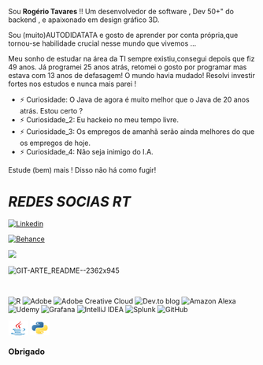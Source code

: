 
Sou **Rogério Tavares** !! Um desenvolvedor de software ,  Dev 50+" do backend , e apaixonado em  design gráfico 3D.

Sou (muito)AUTODIDATATA e gosto  de aprender por conta própria,que tornou-se habilidade crucial nesse mundo que vivemos ...

Meu sonho de estudar na área da TI sempre existiu,consegui depois  que fiz 49 anos.
Já programei 25 anos atrás, retomei o gosto por programar mas estava com 13 anos de defasagem! 
O mundo havia mudado!
Resolvi investir fortes nos estudos e nunca mais parei !

- ⚡ Curiosidade: O Java de agora é muito melhor que o Java de 20 anos atrás. Estou certo ?
- ⚡ Curiosidade_2: Eu hackeio no meu tempo livre.
- ⚡ Curiosidade_3: Os empregos de amanhã serão ainda melhores do que os empregos de hoje.
- ⚡ Curiosidade_4: Não seja inimigo do I.A.


Estude (bem) mais ! Disso não há como fugir!

# *REDES SOCIAS RT*

</a>


[![Linkedin](https://img.shields.io/badge/LinkedIn-0077B5?style=for-the-badge&logo=linkedin&logoColor=white)](https://www.linkedin.com/in/rogtavares/)

[![Behance](https://img.shields.io/badge/Behance-1769ff?style=for-the-badge&logo=behance&logoColor=white)](https://www.behance.net/getavares) 

<a href="https://instagram.com/rogtavares" target="_blank"><img src="https://img.shields.io/badge/-Instagram-%23E4405F?style=for-the-badge&logo=instagram&logoColor=white" target="_blank"></a>



</div>


![GIT-ARTE_README--2362x945](https://user-images.githubusercontent.com/91990479/229309927-6cc8681d-e593-452e-81f3-4fac91985d9f.jpg)


<div dir="auto"><br>


![R](https://img.shields.io/badge/r-%23276DC3.svg?style=for-the-badge&logo=r&logoColor=white)
![Adobe](https://img.shields.io/badge/adobe-%23FF0000.svg?style=for-the-badge&logo=adobe&logoColor=white)
![Adobe Creative Cloud](https://img.shields.io/badge/Adobe%20Creative%20Cloud-DA1F26.svg?style=for-the-badge&logo=Adobe%20Creative%20Cloud&logoColor=white)
![Dev.to blog](https://img.shields.io/badge/dev.to-0A0A0A?style=for-the-badge&logo=dev.to&logoColor=white)
![Amazon Alexa](https://img.shields.io/badge/amazon%20alexa-52b5f7?style=for-the-badge&logo=amazon%20alexa&logoColor=white)
![Udemy](https://img.shields.io/badge/Udemy-A435F0?style=for-the-badge&logo=Udemy&logoColor=white)
![Grafana](https://img.shields.io/badge/grafana-%23F46800.svg?style=for-the-badge&logo=grafana&logoColor=white)
![IntelliJ IDEA](https://img.shields.io/badge/IntelliJIDEA-000000.svg?style=for-the-badge&logo=intellij-idea&logoColor=white)
![Splunk](https://img.shields.io/badge/splunk-%23000000.svg?style=for-the-badge&logo=splunk&logoColor=white)
![GitHub](https://img.shields.io/badge/github-%23121011.svg?style=for-the-badge&logo=github&logoColor=white)

   <img align="center" alt="RT-Java" height="30" width="40" src="https://raw.githubusercontent.com/devicons/devicon/master/icons/java/java-original.svg">
  <img align="center" alt="RT-Python" height="30" width="40" src="https://raw.githubusercontent.com/devicons/devicon/master/icons/python/python-original.svg">



###  Obrigado
